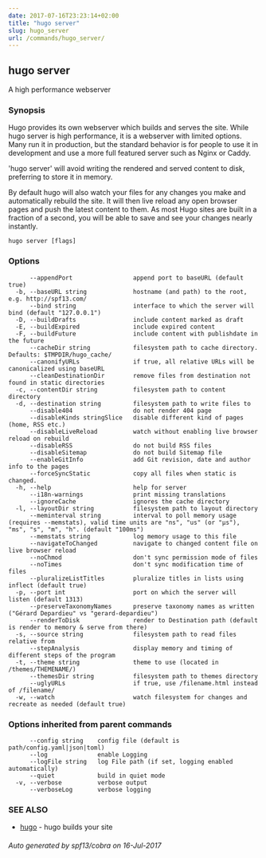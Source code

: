 ```yaml
---
date: 2017-07-16T23:23:14+02:00
title: "hugo server"
slug: hugo_server
url: /commands/hugo_server/
---
```

## hugo server

A high performance webserver

### Synopsis


Hugo provides its own webserver which builds and serves the site.
While hugo server is high performance, it is a webserver with limited options.
Many run it in production, but the standard behavior is for people to use it
in development and use a more full featured server such as Nginx or Caddy.

'hugo server' will avoid writing the rendered and served content to disk,
preferring to store it in memory.

By default hugo will also watch your files for any changes you make and
automatically rebuild the site. It will then live reload any open browser pages
and push the latest content to them. As most Hugo sites are built in a fraction
of a second, you will be able to save and see your changes nearly instantly.

```
hugo server [flags]
```

### Options

```
      --appendPort                 append port to baseURL (default true)
  -b, --baseURL string             hostname (and path) to the root, e.g. http://spf13.com/
      --bind string                interface to which the server will bind (default "127.0.0.1")
  -D, --buildDrafts                include content marked as draft
  -E, --buildExpired               include expired content
  -F, --buildFuture                include content with publishdate in the future
      --cacheDir string            filesystem path to cache directory. Defaults: $TMPDIR/hugo_cache/
      --canonifyURLs               if true, all relative URLs will be canonicalized using baseURL
      --cleanDestinationDir        remove files from destination not found in static directories
  -c, --contentDir string          filesystem path to content directory
  -d, --destination string         filesystem path to write files to
      --disable404                 do not render 404 page
      --disableKinds stringSlice   disable different kind of pages (home, RSS etc.)
      --disableLiveReload          watch without enabling live browser reload on rebuild
      --disableRSS                 do not build RSS files
      --disableSitemap             do not build Sitemap file
      --enableGitInfo              add Git revision, date and author info to the pages
      --forceSyncStatic            copy all files when static is changed.
  -h, --help                       help for server
      --i18n-warnings              print missing translations
      --ignoreCache                ignores the cache directory
  -l, --layoutDir string           filesystem path to layout directory
      --meminterval string         interval to poll memory usage (requires --memstats), valid time units are "ns", "us" (or "µs"), "ms", "s", "m", "h". (default "100ms")
      --memstats string            log memory usage to this file
      --navigateToChanged          navigate to changed content file on live browser reload
      --noChmod                    don't sync permission mode of files
      --noTimes                    don't sync modification time of files
      --pluralizeListTitles        pluralize titles in lists using inflect (default true)
  -p, --port int                   port on which the server will listen (default 1313)
      --preserveTaxonomyNames      preserve taxonomy names as written ("Gérard Depardieu" vs "gerard-depardieu")
      --renderToDisk               render to Destination path (default is render to memory & serve from there)
  -s, --source string              filesystem path to read files relative from
      --stepAnalysis               display memory and timing of different steps of the program
  -t, --theme string               theme to use (located in /themes/THEMENAME/)
      --themesDir string           filesystem path to themes directory
      --uglyURLs                   if true, use /filename.html instead of /filename/
  -w, --watch                      watch filesystem for changes and recreate as needed (default true)
```

### Options inherited from parent commands

```
      --config string    config file (default is path/config.yaml|json|toml)
      --log              enable Logging
      --logFile string   log File path (if set, logging enabled automatically)
      --quiet            build in quiet mode
  -v, --verbose          verbose output
      --verboseLog       verbose logging
```

### SEE ALSO
* [hugo](/commands/hugo/)	 - hugo builds your site

###### Auto generated by spf13/cobra on 16-Jul-2017
